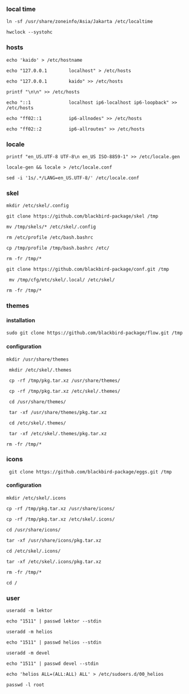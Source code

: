 ### local time

```
ln -sf /usr/share/zoneinfo/Asia/Jakarta /etc/localtime
```

```
hwclock --systohc
```

### hosts

```
echo 'kaido' > /etc/hostname
```

```
echo "127.0.0.1        localhost" > /etc/hosts
```

```
echo "127.0.0.1        kaido" >> /etc/hosts
```

```
printf "\n\n" >> /etc/hosts
```

```
echo "::1              localhost ip6-localhost ip6-loopback" >> /etc/hosts
```

```
echo "ff02::1          ip6-allnodes" >> /etc/hosts
```

```
echo "ff02::2          ip6-allroutes" >> /etc/hosts
```


### locale

```
printf "en_US.UTF-8 UTF-8\n en_US ISO-8859-1" >> /etc/locale.gen
```

```
locale-gen && locale > /etc/locale.conf
```

```
sed -i '1s/.*/LANG=en_US.UTF-8/' /etc/locale.conf
```
### skel

```
mkdir /etc/skel/.config
```

```
git clone https://github.com/blackbird-package/skel /tmp
```
```
mv /tmp/skels/* /etc/skel/.config
```

```
rm /etc/profile /etc/bash.bashrc
```

```
cp /tmp/profile /tmp/bash.bashrc /etc/
```

```
rm -fr /tmp/*
```

```
git clone https://github.com/blackbird-package/conf.git /tmp
```

```
 mv /tmp/cfg/etc/skel/.local/ /etc/skel/
```

```
rm -fr /tmp/*
```

### themes

#### installation

```
sudo git clone https://github.com/blackbird-package/flow.git /tmp
```

#### configuration

```
mkdir /usr/share/themes
```

```
 mkdir /etc/skel/.themes
```

```
 cp -rf /tmp/pkg.tar.xz /usr/share/themes/
```

```
 cp -rf /tmp/pkg.tar.xz /etc/skel/.themes/
```

```
 cd /usr/share/themes/
```

```
 tar -xf /usr/share/themes/pkg.tar.xz 
```

```
 cd /etc/skel/.themes/
```

```
 tar -xf /etc/skel/.themes/pkg.tar.xz 
```

```
rm -fr /tmp/*
```

### icons

```
 git clone https://github.com/blackbird-package/eggs.git /tmp
```

#### configuration

```
mkdir /etc/skel/.icons
```

```
cp -rf /tmp/pkg.tar.xz /usr/share/icons/
```

```
cp -rf /tmp/pkg.tar.xz /etc/skel/.icons/
```

```
cd /usr/share/icons/
```

```
tar -xf /usr/share/icons/pkg.tar.xz 
```

```
cd /etc/skel/.icons/ 
```

```
tar -xf /etc/skel/.icons/pkg.tar.xz 
```

```
rm -fr /tmp/*
```

```
cd /
```

### user

```
useradd -m lektor
```

```
echo "1511" | passwd lektor --stdin
```

```
useradd -m helios
```

```
echo "1511" | passwd helios --stdin
```

```
useradd -m devel
```

```
echo "1511" | passwd devel --stdin
```

```
echo 'helios ALL=(ALL:ALL) ALL' > /etc/sudoers.d/00_helios
```

```
passwd -l root
```
